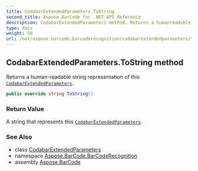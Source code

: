 ```yaml
---
title: CodabarExtendedParameters.ToString
second_title: Aspose.BarCode for .NET API Reference
description: CodabarExtendedParameters method. Returns a humanreadable string representation of this CodabarExtendedParameters
type: docs
weight: 50
url: /net/aspose.barcode.barcoderecognition/codabarextendedparameters/tostring/
---
```

## CodabarExtendedParameters.ToString method

Returns a human-readable string representation of this [`CodabarExtendedParameters`](../).

```csharp
public override string ToString()
```

### Return Value

A string that represents this [`CodabarExtendedParameters`](../).

### See Also

* class [CodabarExtendedParameters](../)
* namespace [Aspose.BarCode.BarCodeRecognition](../../codabarextendedparameters/)
* assembly [Aspose.BarCode](../../../)


